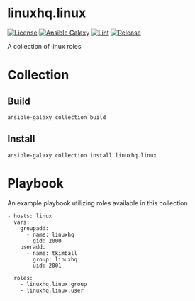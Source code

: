 # linuxhq.linux

[![License](https://img.shields.io/badge/license-GPLv3-lightgreen)](https://www.gnu.org/licenses/gpl-3.0.en.html#license-text)
[![Ansible Galaxy](https://img.shields.io/badge/collection-linuxhq.linux-blue)](https://galaxy.ansible.com/linuxhq/linux)
[![Lint](https://github.com/linuxhq/ansible-collection-linux/actions/workflows/linting.yml/badge.svg)](https://github.com/linuxhq/ansible-collection-linux/actions/workflows/linting.yml)
[![Release](https://github.com/linuxhq/ansible-collection-linux/actions/workflows/release.yml/badge.svg)](https://github.com/linuxhq/ansible-collection-linux/actions/workflows/release.yml)

A collection of linux roles

# Collection

## Build

    ansible-galaxy collection build

## Install

    ansible-galaxy collection install linuxhq.linux

# Playbook

An example playbook utilizing roles available in this collection

    - hosts: linux
      vars:
        groupadd:
          - name: linuxhq
            gid: 2000
        useradd:
          - name: tkimball
            group: linuxhq
            uid: 2001

      roles:
        - linuxhq.linux.group
        - linuxhq.linux.user
